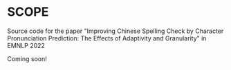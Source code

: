 # SCOPE
Source code for the paper "Improving Chinese Spelling Check by Character Pronunciation Prediction: The Effects of Adaptivity and Granularity" in EMNLP 2022 

Coming soon!
